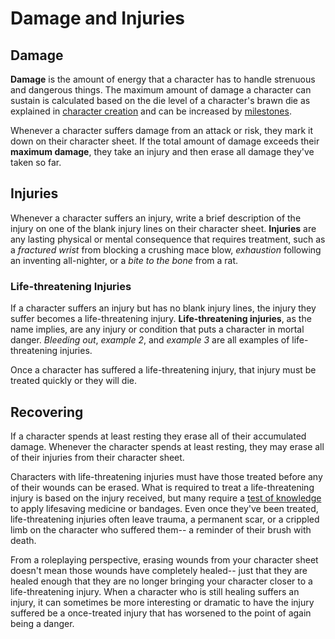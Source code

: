 # Damage and Injuries

<!-- why have health tho? -->

<!-- Tension is necessary for drama. Nothing is more exciting than overcoming an obstacle where failure would have meant death. However, death from a single obstacle is unfulfilling-- we feel cheated when a single pit of spikes skewers our hero of the past several hours in the space of ten fateful seconds, particularly if we play that hero. -->

## Damage

**Damage** is the amount of energy that a character has to handle strenuous and dangerous things. The maximum amount of damage a character can sustain is calculated based on the die level of a character's brawn die as explained in [character creation](/character) and can be increased by [milestones](/character/milestones).

Whenever a character suffers damage from an attack or risk, they mark it down on their character sheet. If the total amount of damage exceeds their **maximum damage**, they take an injury and then erase all damage they've taken so far.



## Injuries

Whenever a character suffers an injury, write a brief description of the injury on one of the blank injury lines on their character sheet. **Injuries** are any lasting physical or mental consequence that requires treatment, such as a _fractured wrist_ from blocking a crushing mace blow, _exhaustion_ following an inventing all-nighter, or a _bite to the bone_ from a rat.

### Life-threatening Injuries

If a character suffers an injury but has no blank injury lines, the injury they suffer becomes a life-threatening injury. **Life-threatening injuries**, as the name implies, are any injury or condition that puts a character in mortal danger. _Bleeding out_, _example 2_, and _example 3_ are all examples of life-threatening injuries.

Once a character has suffered a life-threatening injury, that injury must be treated quickly or they will die.

<!-- tests of brawn/will to stay alive: death saving throws? tests with the danger of the injury itself dealing damage to them? -->

<!-- test of knowledge to improvise or apply medical supplies to stabilize them -->

<!-- once stabilized, the character needs rest to recover from their injuries -->

<!-- taking damage while stabilized returns a character to an unstable state and they mark down the damage -->

<!-- taking damage while unstable fills up damage gauge like normal-- taking an injury while unstable kills a character -->

> 



## Recovering

If a character spends at least <an hour> resting they erase all of their accumulated damage. Whenever the character spends at least <eight hours> resting, they may erase all of their injuries from their character sheet.

Characters with life-threatening injuries must have those treated before any of their wounds can be erased. What is required to treat a life-threatening injury is based on the injury received, but many require a [test of knowledge](/character/tests) to apply lifesaving medicine or bandages. Even once they've been treated, life-threatening injuries often leave trauma, a permanent scar, or a crippled limb on the character who suffered them-- a reminder of their brush with death.

From a roleplaying perspective, erasing wounds from your character sheet doesn't mean those wounds have completely healed-- just that they are healed enough that they are no longer bringing your character closer to a life-threatening injury. When a character who is still healing suffers an injury, it can sometimes be more interesting or dramatic to have the injury suffered be a once-treated injury that has worsened to the point of again being a danger.